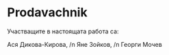 # Prodavachnik

Участващите в настоящата работа са:

Ася Дикова-Кирова, /n
Яне Зойков, /n
Георги Мочев
